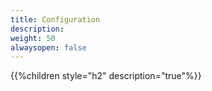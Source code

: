 ```yaml
---
title: Configuration
description: 
weight: 50
alwaysopen: false
---
```


{{%children style="h2" description="true"%}}
